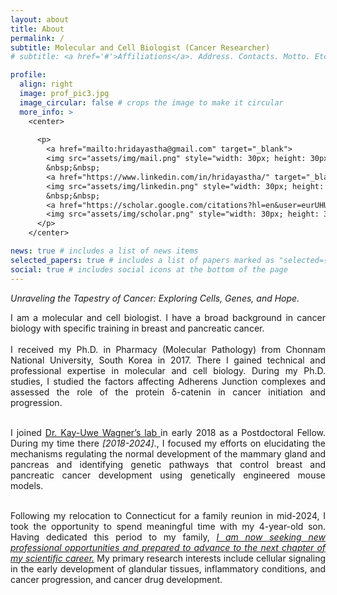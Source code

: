 ```yaml
---
layout: about
title: About
permalink: /
subtitle: Molecular and Cell Biologist (Cancer Researcher)
# subtitle: <a href='#'>Affiliations</a>. Address. Contacts. Motto. Etc.

profile:
  align: right
  image: prof_pic3.jpg
  image_circular: false # crops the image to make it circular
  more_info: >
    <center>
      
      <p>
        <a href="mailto:hridayastha@gmail.com" target="_blank">
        <img src="assets/img/mail.png" style="width: 30px; height: 30px;"/></a>
        &nbsp;&nbsp;
        <a href="https://www.linkedin.com/in/hridayastha/" target="_blank">
        <img src="assets/img/linkedin.png" style="width: 30px; height: 30px;"/></a>
        &nbsp;&nbsp;
        <a href="https://scholar.google.com/citations?hl=en&user=eurUHUYAAAAJ" target="_blank">
        <img src="assets/img/scholar.png" style="width: 30px; height: 30px;"/></a>
      </p>
    </center>

news: true # includes a list of news items
selected_papers: true # includes a list of papers marked as "selected={true}"
social: true # includes social icons at the bottom of the page
---
```


*Unraveling the Tapestry of Cancer: Exploring Cells, Genes, and Hope.*

<div style="text-align: justify"> I am a molecular and cell biologist. I have a broad background in cancer biology with specific training in breast and pancreatic cancer.<br><br>I received my Ph.D. in Pharmacy (Molecular Pathology) from Chonnam National University, South Korea in 2017. There I gained technical and professional expertise in molecular and cell biology. During my Ph.D. studies, I studied the factors affecting Adherens Junction complexes and assessed the role of the protein δ-catenin in cancer initiation and progression.<br><br>

I joined <a href="http://www.wagnerlab.net">Dr. Kay-Uwe Wagner’s lab </a> in early 2018 as a Postdoctoral Fellow. During my time there <i>[2018-2024]</i>., I focused my efforts on elucidating the mechanisms regulating the normal development of the mammary gland and pancreas and identifying genetic pathways that control breast and pancreatic cancer development using genetically engineered mouse models. <br><br>

Following my relocation to Connecticut for a family reunion in mid-2024, I took the opportunity to spend meaningful time with my 4-year-old son. Having dedicated this period to my family, <i><u>I am now seeking new professional opportunities and prepared to advance to the next chapter of my scientific career.</u></i> My primary research interests include cellular signaling in the early development of glandular tissues, inflammatory conditions, and cancer progression, and cancer drug development.
</div><br>